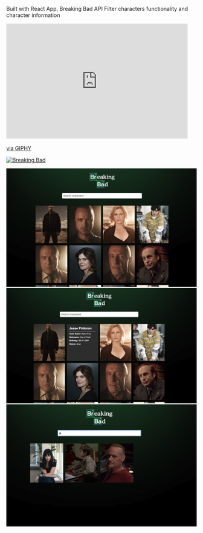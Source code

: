 Built with React App,
Breaking Bad API
Filter characters functionality and character information
<iframe src="https://giphy.com/embed/DqxNzB4z6QUbFrUCzC" width="480" height="304" frameBorder="0" class="giphy-embed" allowFullScreen></iframe><p><a href="https://giphy.com/gifs/DqxNzB4z6QUbFrUCzC">via GIPHY</a></p>

<a href="https://giphy.com/gifs/DqxNzB4z6QUbFrUCzC" width="480" height="304" frameBorder="0"><img src="https://giphy.com/embed/DqxNzB4z6QUbFrUCzC" title="Breaking Bad"/></a>

![](images/breakingbad.jpg)
![](images/breakingbad2.jpg)
![](images/breakingbad3.jpg)
